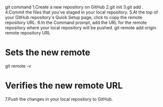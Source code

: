 git command
1.Create a new repository on GitHub
2.git init
3.git add .
4.Commit the files that you've staged in your local repository.
5.At the top of your GitHub repository's Quick Setup page, click  to copy the remote repository URL.
6.In the Command prompt, add the URL for the remote repository where your local repository will be pushed.
git remote add origin remote repository URL
# Sets the new remote
git remote -v
# Verifies the new remote URL
7.Push the changes in your local repository to GitHub.
